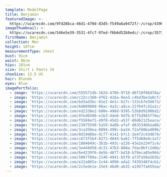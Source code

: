 ```yaml
---
template: ModelPage
title: Benjamin
featuredImage: >-
  https://ucarecdn.com/9fd28bca-46d1-470d-83d5-f549a6a9472f/-/crop/4396x2831/0,315/-/preview/
imageThumbnail: >-
  https://ucarecdn.com/546e5e39-3531-4fc7-97ed-f6b6d52b8edc/-/crop/3573x4838/907,0/-/preview/
firstName: Benjamin
collection: Men
height: 187cm
measurementType: chest
bust: 91cm
waist: 86cm
hips: 101cm
size: Shirt L Pants 34
shoeSize: 12.5 US
hair: Blonde
eyes: Blue
imagePortfolio:
  - image: 'https://ucarecdn.com/555571db-162d-470b-9710-d6f10f66d78a/'
  - image: 'https://ucarecdn.com/c22cc360-4f62-416a-9ee3-c4bd3be3a0cf/'
  - image: 'https://ucarecdn.com/bd3ad3bc-01e2-4e1c-b27c-133cb7e56673/'
  - image: 'https://ucarecdn.com/6d089808-96ac-4a3c-a8ca-22f64fc41a1c/'
  - image: 'https://ucarecdn.com/ed2338e2-b00e-498d-9395-53b8d91906d2/'
  - image: 'https://ucarecdn.com/4fed6500-e1b3-4de6-9d7b-67f5d965f76e/'
  - image: 'https://ucarecdn.com/f5569ef1-d9f0-45d2-a537-80d62125eace/'
  - image: 'https://ucarecdn.com/23075598-5a59-4a8b-afaf-d63534bbea88/'
  - image: 'https://ucarecdn.com/3ca350ea-0894-498c-ba24-f2af80bad096/'
  - image: 'https://ucarecdn.com/8d19d6be-dcf7-4141-b7c1-2e472c43d674/'
  - image: 'https://ucarecdn.com/c673f5b4-8273-4044-ba61-7f5d68e8c1a7/'
  - image: 'https://ucarecdn.com/1884049c-3b1b-493c-a226-43e2e234f1c4/'
  - image: 'https://ucarecdn.com/3e449d58-dc31-47b3-888a-7dac0bfc2d6b/'
  - image: 'https://ucarecdn.com/6e4239f6-de5b-4677-bd18-b70eca85e964/'
  - image: 'https://ucarecdn.com/5007f89a-2140-4941-b5f0-a73fa50a5b5b/'
  - image: 'https://ucarecdn.com/e22a865a-2c44-4996-ada2-7439348f4cb1/'
  - image: 'https://ucarecdn.com/2c5ede1e-15e5-4bd0-ab32-a1957fa655ea/'
---
```


